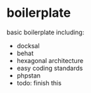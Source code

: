 # boilerplate
basic boilerplate including:

- docksal
- behat
- hexagonal architecture
- easy coding standards
- phpstan
- todo: finish this
